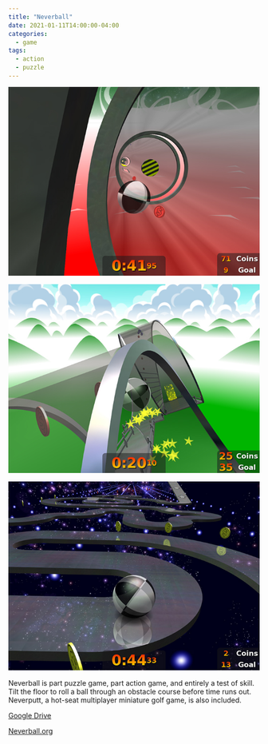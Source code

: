 ```yaml
---
title: "Neverball"
date: 2021-01-11T14:00:00-04:00
categories:
  - game
tags:
  - action
  - puzzle
---
```


![image](/assets/images/neverball0.jpg)

![image](/assets/images/neverball1.jpg)

![image](/assets/images/neverball2.jpg)

Neverball is part puzzle game, part action game, and entirely a test of skill. Tilt the floor to roll a ball through an obstacle course before time runs out. 
Neverputt, a hot-seat multiplayer miniature golf game, is also included.

[Google Drive](https://drive.google.com/file/d/14wiaGJ6Zm9fHLzQsq2n6cypfpAEkA53F/view?usp=sharing)

[Neverball.org](https://neverball.org/neverball-1.6.0.zip)
